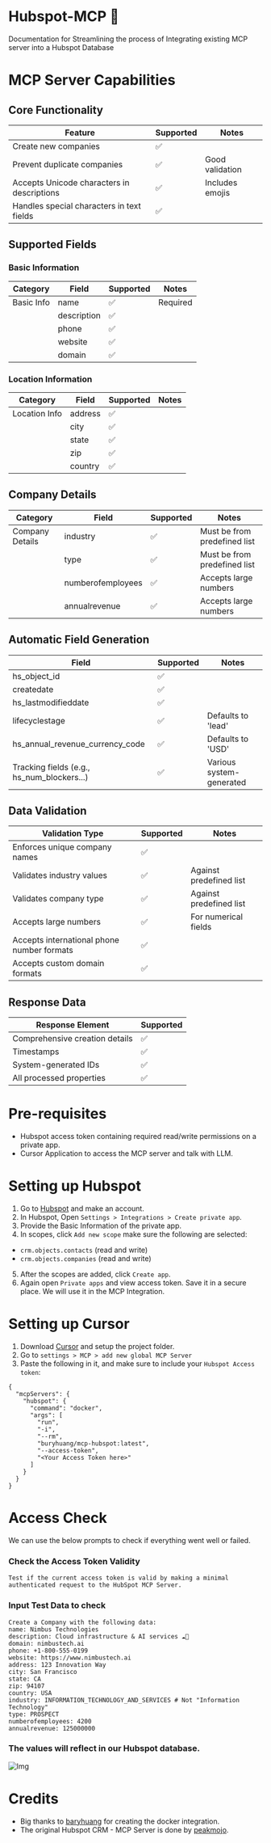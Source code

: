 # Hubspot-MCP 🤖
Documentation for Streamlining the process of Integrating existing MCP server into a Hubspot Database

# MCP Server Capabilities
## Core Functionality

| Feature                                                | Supported | Notes               |
|--------------------------------------------------------|-----------|----------------------|
| Create new companies                                   | ✅        |                      |
| Prevent duplicate companies                            | ✅        | Good validation      |
| Accepts Unicode characters in descriptions             | ✅        | Includes emojis      |
| Handles special characters in text fields              | ✅        |                      |


## Supported Fields 

### Basic Information

| Category    | Field       | Supported | Notes    |
|-------------|-------------|-----------|----------|
| Basic Info  | name        | ✅        | Required |
|             | description | ✅        |          |
|             | phone       | ✅        |          |
|             | website     | ✅        |          |
|             | domain      | ✅        |          |

### Location Information

| Category      | Field   | Supported | Notes |
|---------------|---------|-----------|-------|
| Location Info | address | ✅        |       |
|               | city    | ✅        |       |
|               | state   | ✅        |       |
|               | zip     | ✅        |       |
|               | country | ✅        |       |


## Company Details

| Category        | Field             | Supported | Notes                        |
|-----------------|-------------------|-----------|------------------------------|
| Company Details | industry          | ✅        | Must be from predefined list |
|                 | type              | ✅        | Must be from predefined list |
|                 | numberofemployees | ✅        | Accepts large numbers        |
|                 | annualrevenue     | ✅        | Accepts large numbers        |


## Automatic Field Generation 

| Field                                       | Supported | Notes                    |
|--------------------------------------------|-----------|--------------------------|
| hs_object_id                               | ✅        |                          |
| createdate                                 | ✅        |                          |
| hs_lastmodifieddate                        | ✅        |                          |
| lifecyclestage                             | ✅        | Defaults to 'lead'       |
| hs_annual_revenue_currency_code            | ✅        | Defaults to 'USD'        |
| Tracking fields (e.g., hs_num_blockers...) | ✅        | Various system-generated |


## Data Validation

| Validation Type                            | Supported | Notes                    |
|--------------------------------------------|-----------|--------------------------|
| Enforces unique company names              | ✅        |                          |
| Validates industry values                  | ✅        | Against predefined list  |
| Validates company type                     | ✅        | Against predefined list  |
| Accepts large numbers                      | ✅        | For numerical fields     |
| Accepts international phone number formats | ✅        |                          |
| Accepts custom domain formats              | ✅        |                          |


## Response Data

| Response Element                | Supported |
|--------------------------------|-----------|
| Comprehensive creation details | ✅        |       
| Timestamps                     | ✅        |      
| System-generated IDs           | ✅        |     
| All processed properties       | ✅        |    

# Pre-requisites 
- Hubspot access token containing required read/write permissions on a private app.
- Cursor Application to access the MCP server and talk with LLM.

# Setting up Hubspot
1. Go to [Hubspot](https://www.hubspot.com/) and make an account.
2. In Hubspot, Open `Settings > Integrations > Create private app`.
3. Provide the Basic Information of the private app.
4. In scopes, click `Add new scope` make sure the following are selected:
- `crm.objects.contacts` (read and write)
- `crm.objects.companies` (read and write)
5. After the scopes are added, click `Create app`.
6. Again open `Private apps` and view access token. Save it in a secure place. We will use it in the MCP Integration.

# Setting up Cursor
1. Download [Cursor](https://www.cursor.com/) and setup the project folder.
2. Go to `settings > MCP > add new global MCP Server`
3. Paste the following in it, and make sure to include your `Hubspot Access token`:
   
```
{
  "mcpServers": {
    "hubspot": {
      "command": "docker",
      "args": [
        "run",
        "-i",
        "--rm",
        "buryhuang/mcp-hubspot:latest",
        "--access-token",
        "<Your Access Token here>"
      ]
    }
  }
}
```
# Access Check
We can use the below prompts to check if everything went well or failed.
### Check the Access Token Validity
```
Test if the current access token is valid by making a minimal authenticated request to the HubSpot MCP Server.
```
### Input Test Data to check
```
Create a Company with the following data:
name: Nimbus Technologies
description: Cloud infrastructure & AI services ☁️🤖
domain: nimbustech.ai
phone: +1-800-555-0199
website: https://www.nimbustech.ai
address: 123 Innovation Way
city: San Francisco
state: CA
zip: 94107
country: USA
industry: INFORMATION_TECHNOLOGY_AND_SERVICES # Not "Information Technology"
type: PROSPECT
numberofemployees: 4200
annualrevenue: 125000000
```
### The values will reflect in our Hubspot database.
![Img](https://i.ibb.co/LhXn2CyM/nimbustech.png)

# Credits
- Big thanks to [baryhuang](https://github.com/baryhuang) for creating the docker integration.
- The original Hubspot CRM - MCP Server is done by [peakmojo](https://github.com/peakmojo). 
